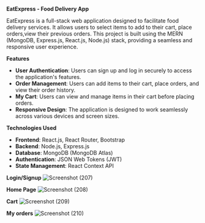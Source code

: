 **EatExpress - Food Delivery App**

EatExpress is a full-stack web application designed to facilitate food delivery services. It allows users to select items to add to their cart, place orders,view their previous orders. This project is built using the MERN (MongoDB, Express.js, React.js, Node.js) stack, providing a seamless and responsive user experience.


**Features**

- **User Authentication**: Users can sign up and log in securely to access the application's features.
- **Order Management**: Users can add items to their cart, place orders, and view their order history.
- **My Cart**: Users can view and manage items in their cart before placing orders.
- **Responsive Design**: The application is designed to work seamlessly across various devices and screen sizes.

**Technologies Used**

- **Frontend**: React.js, React Router, Bootstrap 
- **Backend**: Node.js, Express.js
- **Database**: MongoDB (MongoDB Atlas)
- **Authentication**: JSON Web Tokens (JWT)
- **State Management**: React Context API

**Login/Signup**
![Screenshot (207)](https://github.com/AbheeshtBhatt/eatExpress/assets/110601444/7f20d919-c490-4c02-a151-856b37c93d4d)

**Home Page**
![Screenshot (208)](https://github.com/AbheeshtBhatt/eatExpress/assets/110601444/57d128b9-8266-4644-8ed6-a83f22957311)

**Cart**
![Screenshot (209)](https://github.com/AbheeshtBhatt/eatExpress/assets/110601444/e0224f01-f8ad-49b7-9efc-70f9710c32b6)

**My orders**
![Screenshot (210)](https://github.com/AbheeshtBhatt/eatExpress/assets/110601444/c67a6dde-c1f0-481e-9368-145efbc3de5e)
